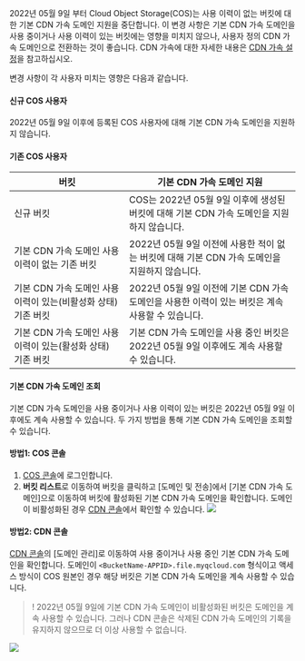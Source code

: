 
2022년 05월 9일 부터 Cloud Object Storage(COS)는 사용 이력이 없는 버킷에 대한 기본 CDN 가속 도메인 지원을 중단합니다. 이 변경 사항은 기본 CDN 가속 도메인을 사용 중이거나 사용 이력이 있는 버킷에는 영향을 미치지 않으나, 사용자 정의 CDN 가속 도메인으로 전환하는 것이 좋습니다. CDN 가속에 대한 자세한 내용은 [CDN 가속 설정](https://intl.cloud.tencent.com/document/product/436/18670)을 참고하십시오.

변경 사항이 각 사용자 미치는 영향은 다음과 같습니다.

#### 신규 COS 사용자

2022년 05월 9일 이후에 등록된 COS 사용자에 대해 기본 CDN 가속 도메인을 지원하지 않습니다.

#### 기존 COS 사용자

| 버킷 | 기본 CDN 가속 도메인 지원 |
|---------|---------|
| 신규 버킷 | COS는 2022년 05월 9일 이후에 생성된 버킷에 대해 기본 CDN 가속 도메인을 지원하지 않습니다. |
| 기본 CDN 가속 도메인 사용 이력이 없는 기존 버킷 | 2022년 05월 9일 이전에 사용한 적이 없는 버킷에 대해 기본 CDN 가속 도메인을 지원하지 않습니다. |
| 기본 CDN 가속 도메인 사용 이력이 있는(비활성화 상태) 기존 버킷 | 2022년 05월 9일 이전에 기본 CDN 가속 도메인을 사용한 이력이 있는 버킷은 계속 사용할 수 있습니다. |
| 기본 CDN 가속 도메인 사용 이력이 있는(활성화 상태) 기존 버킷 | 기본 CDN 가속 도메인을 사용 중인 버킷은 2022년 05월 9일 이후에도 계속 사용할 수 있습니다. |


#### 기본 CDN 가속 도메인 조회

기본 CDN 가속 도메인을 사용 중이거나 사용 이력이 있는 버킷은 2022년 05월 9일 이후에도 계속 사용할 수 있습니다. 두 가지 방법을 통해 기본 CDN 가속 도메인을 조회할 수 있습니다.

#### 방법1: COS 콘솔

1. [COS 콘솔](https://console.cloud.tencent.com/cos5)에 로그인합니다.
2. **버킷 리스트**로 이동하여 버킷을 클릭하고 [도메인 및 전송]에서 [기본 CDN 가속 도메인]으로 이동하여 버킷에 활성화된 기본 CDN 가속 도메인을 확인합니다. 도메인이 비활성화된 경우 [CDN 콘솔](https://console.cloud.tencent.com/cdn/domains)에서 확인할 수 있습니다.
![](https://qcloudimg.tencent-cloud.cn/raw/6314b96a1e1be3b7b7aeeac5e44d3f25.png)

#### 방법2: CDN 콘솔

[CDN 콘솔](https://console.cloud.tencent.com/cdn/domains)의 [도메인 관리]로 이동하여 사용 중이거나 사용 중인 기본 CDN 가속 도메인을 확인합니다. 도메인이 `<BucketName-APPID>.file.myqcloud.com` 형식이고 액세스 방식이 COS 원본인 경우 해당 버킷은 기본 CDN 가속 도메인을 계속 사용할 수 있습니다.

>! 2022년 05월 9일에 기본 CDN 가속 도메인이 비활성화된 버킷은 도메인을 계속 사용할 수 있습니다. 그러나 CDN 콘솔은 삭제된 CDN 가속 도메인의 기록을 유지하지 않으므로 더 이상 사용할 수 없습니다.

![](https://qcloudimg.tencent-cloud.cn/raw/af25652f08d7648b373f447104914d1b.jpg)
